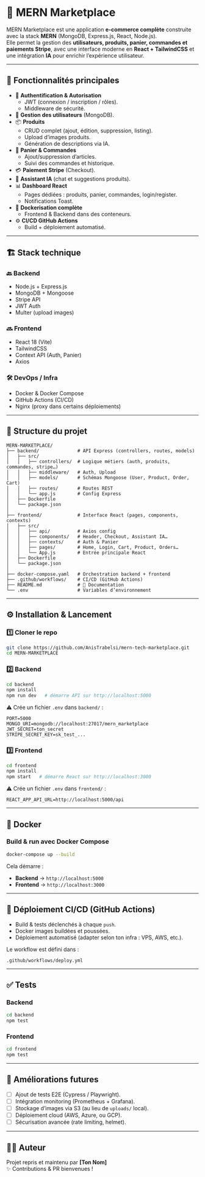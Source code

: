 # 🛒 MERN Marketplace

MERN Marketplace est une application **e-commerce complète** construite avec la stack **MERN** (MongoDB, Express.js, React, Node.js).  
Elle permet la gestion des **utilisateurs, produits, panier, commandes et paiements Stripe**, avec une interface moderne en **React + TailwindCSS** et une intégration **IA** pour enrichir l’expérience utilisateur.

---

## 🚩 Fonctionnalités principales

- 🔑 **Authentification & Autorisation**
  - JWT (connexion / inscription / rôles).
  - Middleware de sécurité.
- 👤 **Gestion des utilisateurs** (MongoDB).
- 📦 **Produits**
  - CRUD complet (ajout, édition, suppression, listing).
  - Upload d’images produits.
  - Génération de descriptions via IA.
- 🛒 **Panier & Commandes**
  - Ajout/suppression d’articles.
  - Suivi des commandes et historique.
- 💳 **Paiement Stripe** (Checkout).
- 🤖 **Assistant IA** (chat et suggestions produits).
- 📊 **Dashboard React**
  - Pages dédiées : produits, panier, commandes, login/register.
  - Notifications Toast.
- 🐳 **Dockerisation complète**
  - Frontend & Backend dans des conteneurs.
- ⚙️ **CI/CD GitHub Actions**
  - Build + déploiement automatisé.

---

## 🏗️ Stack technique

### 🔙 Backend
- Node.js + Express.js
- MongoDB + Mongoose
- Stripe API
- JWT Auth
- Multer (upload images)

### 🔜 Frontend
- React 18 (Vite)
- TailwindCSS
- Context API (Auth, Panier)
- Axios

### 🛠️ DevOps / Infra
- Docker & Docker Compose
- GitHub Actions (CI/CD)
- Nginx (proxy dans certains déploiements)

---

## 📂 Structure du projet

```
MERN-MARKETPLACE/
├── backend/              # API Express (controllers, routes, models)
│   ├── src/
│   │   ├── controllers/  # Logique métiers (auth, produits, commandes, stripe…)
│   │   ├── middleware/   # Auth, Upload
│   │   ├── models/       # Schémas Mongoose (User, Product, Order, Cart)
│   │   ├── routes/       # Routes REST
│   │   └── app.js        # Config Express
│   ├── Dockerfile
│   └── package.json
│
├── frontend/             # Interface React (pages, components, contexts)
│   ├── src/
│   │   ├── api/          # Axios config
│   │   ├── components/   # Header, Checkout, Assistant IA…
│   │   ├── contexts/     # Auth & Panier
│   │   ├── pages/        # Home, Login, Cart, Product, Orders…
│   │   └── App.js        # Entrée principale React
│   ├── Dockerfile
│   └── package.json
│
├── docker-compose.yaml   # Orchestration backend + frontend
├── .github/workflows/    # CI/CD (GitHub Actions)
├── README.md             # 📖 Documentation
└── .env                  # Variables d’environnement
```

---

## ⚙️ Installation & Lancement

### 1️⃣ Cloner le repo
```bash
git clone https://github.com/AnisTrabelsi/mern-tech-marketplace.git
cd MERN-MARKETPLACE
```

### 2️⃣ Backend
```bash
cd backend
npm install
npm run dev   # démarre API sur http://localhost:5000
```

⚠️ Crée un fichier `.env` dans `backend/` :
```env
PORT=5000
MONGO_URI=mongodb://localhost:27017/mern_marketplace
JWT_SECRET=ton_secret
STRIPE_SECRET_KEY=sk_test_...
```

### 3️⃣ Frontend
```bash
cd frontend
npm install
npm start   # démarre React sur http://localhost:3000
```

⚠️ Crée un fichier `.env` dans `frontend/` :
```env
REACT_APP_API_URL=http://localhost:5000/api
```

---

## 🐳 Docker

### Build & run avec Docker Compose
```bash
docker-compose up --build
```

Cela démarre :
- **Backend** → `http://localhost:5000`
- **Frontend** → `http://localhost:3000`

---

## 🚀 Déploiement CI/CD (GitHub Actions)

- Build & tests déclenchés à chaque `push`.
- Docker images buildées et poussées.
- Déploiement automatisé (adapter selon ton infra : VPS, AWS, etc.).

Le workflow est défini dans :
```
.github/workflows/deploy.yml
```

---

## ✅ Tests

### Backend
```bash
cd backend
npm test
```

### Frontend
```bash
cd frontend
npm test
```

---

## 📌 Améliorations futures

- [ ] Ajout de tests E2E (Cypress / Playwright).
- [ ] Intégration monitoring (Prometheus + Grafana).
- [ ] Stockage d’images via S3 (au lieu de `uploads/` local).
- [ ] Déploiement cloud (AWS, Azure, ou GCP).
- [ ] Sécurisation avancée (rate limiting, helmet).

---

## 👨‍💻 Auteur

Projet repris et maintenu par **[Ton Nom]**  
✨ Contributions & PR bienvenues !


